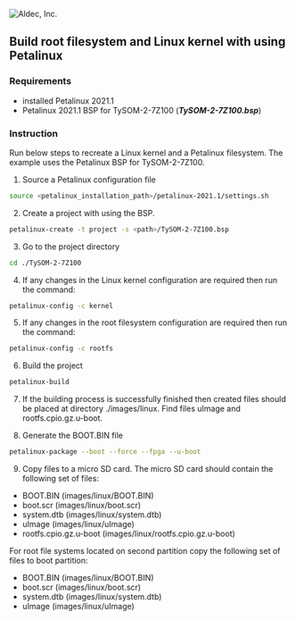 ![Aldec, Inc.](https://www.aldec.com/images/content/corporate/Corporate_Logo_Aldec_Crescent.png)
## Build root filesystem and Linux kernel with using Petalinux

### Requirements
- installed Petalinux 2021.1
- Petalinux 2021.1 BSP for TySOM-2-7Z100 (***TySOM-2-7Z100.bsp***)

### Instruction
Run below steps to recreate a Linux kernel and a Petalinux filesystem. The example uses the Petalinux BSP for TySOM-2-7Z100.

1. Source a Petalinux configuration file
```bash
source <petalinux_installation_path>/petalinux-2021.1/settings.sh
```
2. Create a project with using the BSP.
```bash
petalinux-create -t project -s <path>/TySOM-2-7Z100.bsp
```
3. Go to the project directory
```bash
cd ./TySOM-2-7Z100
```
4. If any changes in the Linux kernel configuration are required then run the command:
```bash
petalinux-config -c kernel
```
5. If any changes in the root filesystem configuration are required then run the command:
```bash
petalinux-config -c rootfs
```
6. Build the project
```bash
petalinux-build
```
7. If the building process is successfully finished then created files should be placed at directory ./images/linux.
Find files uImage and rootfs.cpio.gz.u-boot.

8. Generate the BOOT.BIN file
```bash
petalinux-package --boot --force --fpga --u-boot
```
9. Copy files to a micro SD card.
The micro SD card should contain the following set of files:
- BOOT.BIN (images/linux/BOOT.BIN)
- boot.scr (images/linux/boot.scr)
- system.dtb (images/linux/system.dtb)
- uImage (images/linux/uImage)
- rootfs.cpio.gz.u-boot (images/linux/rootfs.cpio.gz.u-boot)

For root file systems located on second partition copy the following set of files to boot partition:
- BOOT.BIN (images/linux/BOOT.BIN)
- boot.scr (images/linux/boot.scr)
- system.dtb (images/linux/system.dtb)
- uImage (images/linux/uImage)
